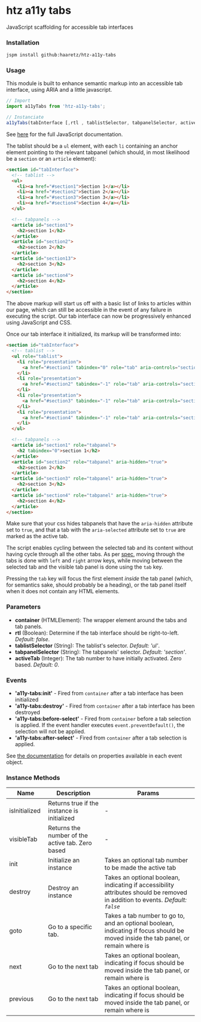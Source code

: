 # htz a11y tabs

JavaScript scaffolding for accessible tab interfaces

### Installation
```bash
jspm install github:haaretz/htz-a11y-tabs
```

### Usage
This module is built to enhance semantic markup into an accessible tab interface, 
using ARIA and a little javascript.

```js
// Import
import a11yTabs from 'htz-a11y-tabs';

// Instanciate
a11yTabs(tabInterface [,rtl , tablistSelector, tabpanelSelector, activeTab]);
```

See [here](https://haaretz.github.io/htz-a11y-tabs/) for the full JavaScript documentation.

The tablist should be a `ul` element, with each `li` containing an anchor element
pointing to the relevant tabpanel (which should, in most likelihood be a `section`
or an `article` element):

```html
<section id="tabInterface">
  <!-- tablist -->
  <ul>
    <li><a href="#section1">Section 1</a></li>
    <li><a href="#section2">Section 2</a></li>
    <li><a href="#section3">Section 3</a></li>
    <li><a href="#section4">Section 4</a></li>
  </ul>

  <!-- tabpanels -->
  <article id="section1">
    <h2>section 1</h2>
  </article>
  <article id="section2">
    <h2>section 2</h2>
  </article>
  <article id="section13">
    <h2>section 3</h2>
  </article>
  <article id="section4">
    <h2>section 4</h2>
  </article>
</section>
```

The above markup will start us off with a basic list of links to articles within our page, which 
can still be accessible in the event of any failure in executing the script. Our tab interface can
now be progressively enhanced using JavaScript and CSS.

Once our tab interface it initialized, its markup will be transformed into:

```html
<section id="tabInterface">
  <!-- tablist -->
  <ul role="tablist">
    <li role="presentation">
      <a href="#section1" tabindex="0" role="tab" aria-controls="section1" aria-selected="true">Section 1</a>
    </li>
    <li role="presentation">
      <a href="#section2" tabindex="-1" role="tab" aria-controls="section2">Section 2</a>
    </li>
    <li role="presentation">
      <a href="#section3" tabindex="-1" role="tab" aria-controls="section3">Section 3</a>
    </li>
    <li role="presentation">
      <a href="#section4" tabindex="-1" role="tab" aria-controls="section4">Section 4</a>
    </li>
  </ul>

  <!-- tabpanels -->
  <article id="section1" role="tabpanel">
    <h2 tabindex="0">section 1</h2>
  </article>
  <article id="section2" role="tabpanel" aria-hidden="true">
    <h2>section 2</h2>
  </article>
  <article id="section3" role="tabpanel" aria-hidden="true">
    <h2>section 3</h2>
  </article>
  <article id="section4" role="tabpanel" aria-hidden="true">
    <h2>section 4</h2>
  </article>
</section>
```
Make sure that your css hides tabpanels that have the `aria-hidden` attribute 
set to `true`, and that a tab with the `aria-selected` attribute set to `true` 
are marked as the active tab. 

The script enables cycling between the selected tab and its content without having cycle 
through all the other tabs. As per [spec](https://www.w3.org/TR/wai-aria-practices-1.1/#tabpanel), 
moving through the tabs is done with `left` and `right` arrow keys, while moving between the 
selected tab and the visible tab panel is done using the `tab` key.

Pressing the `tab` key will focus the first element _inside_ the tab panel 
(which, for semantics sake, should probably be a heading), or the tab panel 
itself when it does not contain any HTML elements.

### Parameters
 * **container** (HTMLElement): The wrapper element around the tabs and tab panels.
 * **rtl** (Boolean): Determine if the tab interface should be right-to-left. _Default: false_.
 * **tablistSelector** (String): The tablist's selector. _Default: 'ul'_.
 * **tabpanelSelector** (String): The tabpanels' selector. _Default: 'section'_.
 * **activeTab** (Integer): The tab number to have initially activated. Zero based. _Default: 0_.

### Events
 * **'a11y-tabs:init'** - Fired from `container` after a tab interface has been initialized
 * **'a11y-tabs:destroy'** - Fired from `container` after a tab interface has been destroyed
 * **'a11y-tabs:before-select'** - Fired from `container` before a tab selection is applied. 
   If the event handler executes `event.preventDefault()`, the selection will not be applied.
 * **'a11y-tabs:after-select'** - Fired from `container` after a tab selection is applied.

See [the documentation](https://haaretz.github.io/htz-a11y-tabs/) for details on 
properties available in each event object.

### Instance Methods
| Name | Description | Params |
| --- | --- | --- |
| isInitialized&nbsp; | Returns true if the instance is initialized&nbsp; | - |
| visibleTab&nbsp; | Returns the number of the active tab. Zero based&nbsp; | - |
| init&nbsp; | Initialize an instance&nbsp;  | Takes an optional tab number to be made the active tab |
| destroy&nbsp; | Destroy an instance&nbsp;  | Takes an optional boolean, indicating if accessibility attributes should be removed in addition to events. _Default: `false`_|
| goto&nbsp; | Go to a specific tab.  | Takes a tab number to go to, and an optional boolean, indicating if focus should be moved inside the tab panel, or remain where is |
| next&nbsp; | Go to the next tab | Takes an optional boolean, indicating if focus should be moved inside the tab panel, or remain where is |
| previous&nbsp; | Go to the next tab | Takes an optional boolean, indicating if focus should be moved inside the tab panel, or remain where is  |
